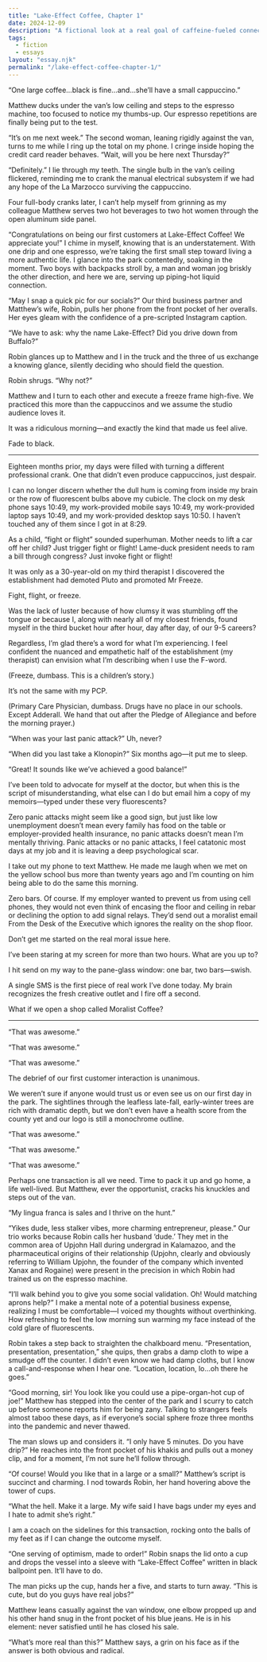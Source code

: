 ```yaml
---
title: "Lake-Effect Coffee, Chapter 1"
date: 2024-12-09
description: "A fictional look at a real goal of caffeine-fueled connection."
tags:
  - fiction
  - essays
layout: "essay.njk"
permalink: "/lake-effect-coffee-chapter-1/"
---
```


“One large coffee…black is fine…and…she’ll have a small cappuccino.”

Matthew ducks under the van’s low ceiling and steps to the espresso machine, too focused to notice my thumbs-up. Our espresso repetitions are finally being put to the test.

“It’s on me next week.” The second woman, leaning rigidly against the van, turns to me while I ring up the total on my phone. I cringe inside hoping the credit card reader behaves. “Wait, will you be here next Thursday?”

“Definitely.” I lie through my teeth. The single bulb in the van’s ceiling flickered, reminding me to crank the manual electrical subsystem if we had any hope of the La Marzocco surviving the cappuccino.

Four full-body cranks later, I can’t help myself from grinning as my colleague Matthew serves two hot beverages to two hot women through the open aluminum side panel.

“Congratulations on being our first customers at Lake-Effect Coffee! We appreciate you!” I chime in myself, knowing that is an understatement. With one drip and one espresso, we’re taking the first small step toward living a more authentic life. I glance into the park contentedly, soaking in the moment. Two boys with backpacks stroll by, a man and woman jog briskly the other direction, and here we are, serving up piping-hot liquid connection.

“May I snap a quick pic for our socials?” Our third business partner and Matthew’s wife, Robin, pulls her phone from the front pocket of her overalls. Her eyes gleam with the confidence of a pre-scripted Instagram caption.

“We have to ask: why the name Lake-Effect? Did you drive down from Buffalo?”

Robin glances up to Matthew and I in the truck and the three of us exchange a knowing glance, silently deciding who should field the question.

Robin shrugs. “Why not?”

Matthew and I turn to each other and execute a freeze frame high-five. We practiced this more than the cappuccinos and we assume the studio audience loves it.

It was a ridiculous morning—and exactly the kind that made us feel alive.

Fade to black.

***

Eighteen months prior, my days were filled with turning a different professional crank. One that didn’t even produce cappuccinos, just despair.

I can no longer discern whether the dull hum is coming from inside my brain or the row of fluorescent bulbs above my cubicle. The clock on my desk phone says 10:49, my work-provided mobile says 10:49, my work-provided laptop says 10:49, and my work-provided desktop says 10:50. I haven’t touched any of them since I got in at 8:29.

As a child, “fight or flight” sounded superhuman. Mother needs to lift a car off her child? Just trigger fight or flight! Lame-duck president needs to ram a bill through congress? Just invoke fight or flight!

It was only as a 30-year-old on my third therapist I discovered the establishment had demoted Pluto and promoted Mr Freeze.

Fight, flight, or freeze.

Was the lack of luster because of how clumsy it was stumbling off the tongue or because I, along with nearly all of my closest friends, found myself in the third bucket hour after hour, day after day, of our 9-5 careers?

Regardless, I’m glad there’s a word for what I’m experiencing. I feel confident the nuanced and empathetic half of the establishment (my therapist) can envision what I’m describing when I use the F-word.

(Freeze, dumbass. This is a children’s story.)

It’s not the same with my PCP.

(Primary Care Physician, dumbass. Drugs have no place in our schools. Except Adderall. We hand that out after the Pledge of Allegiance and before the morning prayer.)

“When was your last panic attack?” Uh, never?

“When did you last take a Klonopin?” Six months ago—it put me to sleep.

“Great! It sounds like we’ve achieved a good balance!”

I’ve been told to advocate for myself at the doctor, but when this is the script of misunderstanding, what else can I do but email him a copy of my memoirs—typed under these very fluorescents?

Zero panic attacks might seem like a good sign, but just like low unemployment doesn’t mean every family has food on the table or employer-provided health insurance, no panic attacks doesn’t mean I’m mentally thriving. Panic attacks or no panic attacks, I feel catatonic most days at my job and it is leaving a deep psychological scar.

I take out my phone to text Matthew. He made me laugh when we met on the yellow school bus more than twenty years ago and I’m counting on him being able to do the same this morning.

Zero bars. Of course. If my employer wanted to prevent us from using cell phones, they would not even think of encasing the floor and ceiling in rebar or declining the option to add signal relays. They’d send out a moralist email From the Desk of the Executive which ignores the reality on the shop floor.

Don’t get me started on the real moral issue here.

I’ve been staring at my screen for more than two hours. What are you up to?

I hit send on my way to the pane-glass window: one bar, two bars—swish.

A single SMS is the first piece of real work I’ve done today. My brain recognizes the fresh creative outlet and I fire off a second.

What if we open a shop called Moralist Coffee?

***

“That was awesome.”

“That was awesome.”

“That was awesome.”

The debrief of our first customer interaction is unanimous.

We weren’t sure if anyone would trust us or even see us on our first day in the park. The sightlines through the leafless late-fall, early-winter trees are rich with dramatic depth, but we don’t even have a health score from the county yet and our logo is still a monochrome outline.

“That was awesome.”

“That was awesome.”

“That was awesome.”

Perhaps one transaction is all we need. Time to pack it up and go home, a life well-lived. But Matthew, ever the opportunist, cracks his knuckles and steps out of the van.

“My lingua franca is sales and I thrive on the hunt.”

“Yikes dude, less stalker vibes, more charming entrepreneur, please.” Our trio works because Robin calls her husband ‘dude.’ They met in the common area of Upjohn Hall during undergrad in Kalamazoo, and the pharmaceutical origins of their relationship (Upjohn, clearly and obviously referring to William Upjohn, the founder of the company which invented Xanax and Rogaine) were present in the precision in which Robin had trained us on the espresso machine.

“I’ll walk behind you to give you some social validation. Oh! Would matching aprons help?” I make a mental note of a potential business expense, realizing I must be comfortable—I voiced my thoughts without overthinking. How refreshing to feel the low morning sun warming my face instead of the cold glare of fluorescents.

Robin takes a step back to straighten the chalkboard menu. “Presentation, presentation, presentation,” she quips, then grabs a damp cloth to wipe a smudge off the counter. I didn’t even know we had damp cloths, but I know a call-and-response when I hear one. “Location, location, lo…oh there he goes.”

“Good morning, sir! You look like you could use a pipe-organ-hot cup of joe!” Matthew has stepped into the center of the park and I scurry to catch up before someone reports him for being zany. Talking to strangers feels almost taboo these days, as if everyone’s social sphere froze three months into the pandemic and never thawed.

The man slows up and considers it. “I only have 5 minutes. Do you have drip?” He reaches into the front pocket of his khakis and pulls out a money clip, and for a moment, I’m not sure he’ll follow through.

“Of course! Would you like that in a large or a small?” Matthew’s script is succinct and charming. I nod towards Robin, her hand hovering above the tower of cups.

“What the hell. Make it a large. My wife said I have bags under my eyes and I hate to admit she’s right.”

I am a coach on the sidelines for this transaction, rocking onto the balls of my feet as if I can change the outcome myself.

“One serving of optimism, made to order!” Robin snaps the lid onto a cup and drops the vessel into a sleeve with “Lake-Effect Coffee” written in black ballpoint pen. It’ll have to do.

The man picks up the cup, hands her a five, and starts to turn away. “This is cute, but do you guys have real jobs?”

Matthew leans casually against the van window, one elbow propped up and his other hand snug in the front pocket of his blue jeans. He is in his element: never satisfied until he has closed his sale.

“What’s more real than this?” Matthew says, a grin on his face as if the answer is both obvious and radical.

